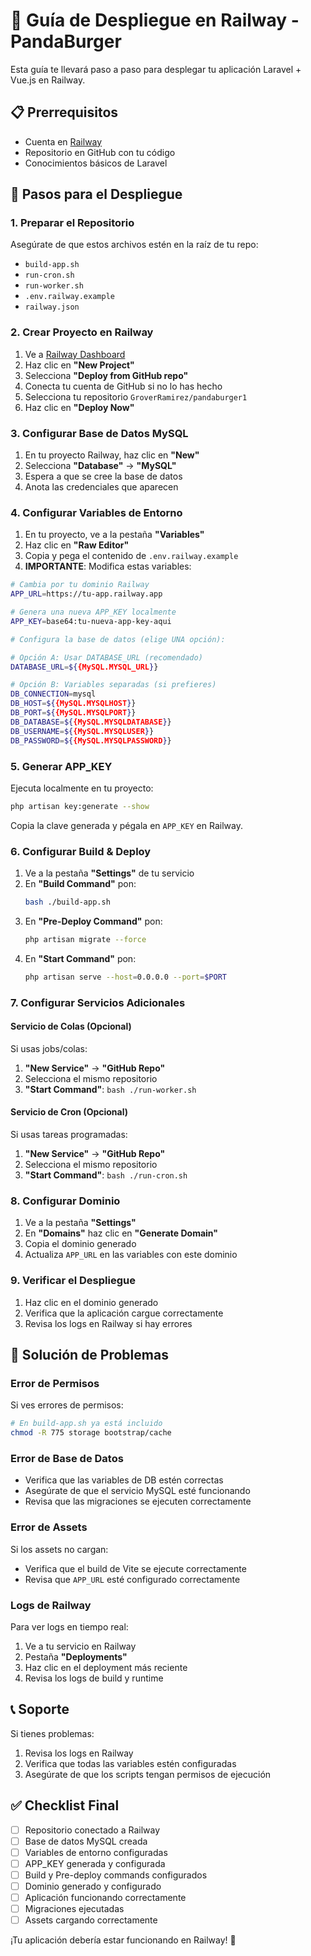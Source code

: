 # 🚀 Guía de Despliegue en Railway - PandaBurger

Esta guía te llevará paso a paso para desplegar tu aplicación Laravel + Vue.js en Railway.

## 📋 Prerrequisitos

- Cuenta en [Railway](https://railway.app)
- Repositorio en GitHub con tu código
- Conocimientos básicos de Laravel

## 🎯 Pasos para el Despliegue

### 1. Preparar el Repositorio

Asegúrate de que estos archivos estén en la raíz de tu repo:
- `build-app.sh`
- `run-cron.sh` 
- `run-worker.sh`
- `.env.railway.example`
- `railway.json`

### 2. Crear Proyecto en Railway

1. Ve a [Railway Dashboard](https://railway.app/dashboard)
2. Haz clic en **"New Project"**
3. Selecciona **"Deploy from GitHub repo"**
4. Conecta tu cuenta de GitHub si no lo has hecho
5. Selecciona tu repositorio `GroverRamirez/pandaburger1`
6. Haz clic en **"Deploy Now"**

### 3. Configurar Base de Datos MySQL

1. En tu proyecto Railway, haz clic en **"New"**
2. Selecciona **"Database"** → **"MySQL"**
3. Espera a que se cree la base de datos
4. Anota las credenciales que aparecen

### 4. Configurar Variables de Entorno

1. En tu proyecto, ve a la pestaña **"Variables"**
2. Haz clic en **"Raw Editor"**
3. Copia y pega el contenido de `.env.railway.example`
4. **IMPORTANTE**: Modifica estas variables:

```bash
# Cambia por tu dominio Railway
APP_URL=https://tu-app.railway.app

# Genera una nueva APP_KEY localmente
APP_KEY=base64:tu-nueva-app-key-aqui

# Configura la base de datos (elige UNA opción):

# Opción A: Usar DATABASE_URL (recomendado)
DATABASE_URL=${{MySQL.MYSQL_URL}}

# Opción B: Variables separadas (si prefieres)
DB_CONNECTION=mysql
DB_HOST=${{MySQL.MYSQLHOST}}
DB_PORT=${{MySQL.MYSQLPORT}}
DB_DATABASE=${{MySQL.MYSQLDATABASE}}
DB_USERNAME=${{MySQL.MYSQLUSER}}
DB_PASSWORD=${{MySQL.MYSQLPASSWORD}}
```

### 5. Generar APP_KEY

Ejecuta localmente en tu proyecto:
```bash
php artisan key:generate --show
```

Copia la clave generada y pégala en `APP_KEY` en Railway.

### 6. Configurar Build & Deploy

1. Ve a la pestaña **"Settings"** de tu servicio
2. En **"Build Command"** pon:
   ```bash
   bash ./build-app.sh
   ```
3. En **"Pre-Deploy Command"** pon:
   ```bash
   php artisan migrate --force
   ```
4. En **"Start Command"** pon:
   ```bash
   php artisan serve --host=0.0.0.0 --port=$PORT
   ```

### 7. Configurar Servicios Adicionales

#### Servicio de Colas (Opcional)
Si usas jobs/colas:
1. **"New Service"** → **"GitHub Repo"**
2. Selecciona el mismo repositorio
3. **"Start Command"**: `bash ./run-worker.sh`

#### Servicio de Cron (Opcional)
Si usas tareas programadas:
1. **"New Service"** → **"GitHub Repo"**
2. Selecciona el mismo repositorio
3. **"Start Command"**: `bash ./run-cron.sh`

### 8. Configurar Dominio

1. Ve a la pestaña **"Settings"**
2. En **"Domains"** haz clic en **"Generate Domain"**
3. Copia el dominio generado
4. Actualiza `APP_URL` en las variables con este dominio

### 9. Verificar el Despliegue

1. Haz clic en el dominio generado
2. Verifica que la aplicación cargue correctamente
3. Revisa los logs en Railway si hay errores

## 🔧 Solución de Problemas

### Error de Permisos
Si ves errores de permisos:
```bash
# En build-app.sh ya está incluido
chmod -R 775 storage bootstrap/cache
```

### Error de Base de Datos
- Verifica que las variables de DB estén correctas
- Asegúrate de que el servicio MySQL esté funcionando
- Revisa que las migraciones se ejecuten correctamente

### Error de Assets
Si los assets no cargan:
- Verifica que el build de Vite se ejecute correctamente
- Revisa que `APP_URL` esté configurado correctamente

### Logs de Railway
Para ver logs en tiempo real:
1. Ve a tu servicio en Railway
2. Pestaña **"Deployments"**
3. Haz clic en el deployment más reciente
4. Revisa los logs de build y runtime

## 📞 Soporte

Si tienes problemas:
1. Revisa los logs en Railway
2. Verifica que todas las variables estén configuradas
3. Asegúrate de que los scripts tengan permisos de ejecución

## ✅ Checklist Final

- [ ] Repositorio conectado a Railway
- [ ] Base de datos MySQL creada
- [ ] Variables de entorno configuradas
- [ ] APP_KEY generada y configurada
- [ ] Build y Pre-deploy commands configurados
- [ ] Dominio generado y configurado
- [ ] Aplicación funcionando correctamente
- [ ] Migraciones ejecutadas
- [ ] Assets cargando correctamente

¡Tu aplicación debería estar funcionando en Railway! 🎉
